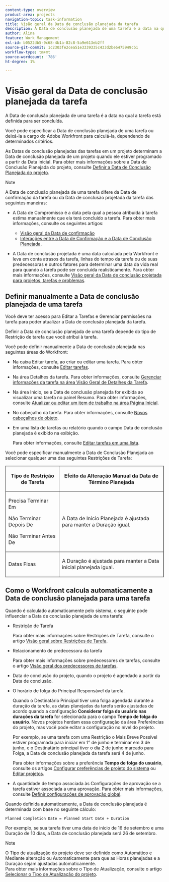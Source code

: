 ```yaml
---
content-type: overview
product-area: projects
navigation-topic: task-information
title: Visão geral da Data de conclusão planejada da tarefa
description: A Data de conclusão planejada de uma tarefa é a data na qual a tarefa está definida para ser concluída.
author: Alina
feature: Work Management
exl-id: b0522db5-9c68-4b1a-82c8-5a9e613eb2ff
source-git-commit: 1c2303fe2cea51e3339335c433d2be6475949cb1
workflow-type: tm+mt
source-wordcount: '786'
ht-degree: 1%

---
```


# Visão geral da Data de conclusão planejada da tarefa

A Data de conclusão planejada de uma tarefa é a data na qual a tarefa está definida para ser concluída.

Você pode especificar a Data de conclusão planejada de uma tarefa ou deixá-la a cargo do Adobe Workfront para calculá-la, dependendo de determinados critérios.

As Datas de conclusão planejadas das tarefas em um projeto determinam a Data de conclusão planejada de um projeto quando ele estiver programado a partir da Data inicial. Para obter mais informações sobre a Data de Conclusão Planejada do projeto, consulte [Definir a Data de Conclusão Planejada do projeto](../../../manage-work/projects/planning-a-project/project-planned-completion-date.md).

>[!NOTE]
>
>A Data de conclusão planejada de uma tarefa difere da Data de confirmação da tarefa ou da Data de conclusão projetada da tarefa das seguintes maneiras:
>
>* A Data de Compromisso é a data pela qual a pessoa atribuída à tarefa estima manualmente que ela terá concluído a tarefa. Para obter mais informações, consulte os seguintes artigos:
>
>   * [Visão geral da Data de confirmação](../../../manage-work/projects/updating-work-in-a-project/overview-of-commit-dates.md)
>   * [Interações entre a Data de Confirmação e a Data de Conclusão Planejada](../../../manage-work/projects/updating-work-in-a-project/interactions-between-commit-and-planned-completion-dates.md).
>
>* A Data de conclusão projetada é uma data calculada pela Workfront e leva em conta atrasos da tarefa, linhas do tempo da tarefa ou de suas predecessoras e outros fatores para determinar uma data da vida real para quando a tarefa pode ser concluída realisticamente. Para obter mais informações, consulte [Visão geral da Data de conclusão projetada para projetos, tarefas e problemas](../../../manage-work/projects/planning-a-project/project-projected-completion-date.md).
>

## Definir manualmente a Data de conclusão planejada de uma tarefa

Você deve ter acesso para Editar a Tarefas e Gerenciar permissões na tarefa para poder atualizar a Data de conclusão planejada da tarefa.

Definir a Data de conclusão planejada de uma tarefa depende do tipo de Restrição de tarefa que você atribui à tarefa.

Você pode definir manualmente a Data de conclusão planejada nas seguintes áreas do Workfront:

* Na caixa Editar tarefa, ao criar ou editar uma tarefa. Para obter informações, consulte [Editar tarefas](../../../manage-work/tasks/manage-tasks/edit-tasks.md).
* Na área Detalhes da tarefa. Para obter informações, consulte [Gerenciar informações da tarefa na área Visão Geral de Detalhes da Tarefa](../../../manage-work/tasks/manage-tasks/task-information-in-overview.md).
* Na área Início, se a Data de conclusão planejada for exibida ao visualizar uma tarefa no painel Resumo. Para obter informações, consulte [Atualizar ou editar um item de trabalho na área Página Inicial](../../../workfront-basics/using-home/using-the-home-area/update-and-edit-work-item-home.md).
* No cabeçalho da tarefa. Para obter informações, consulte [Novos cabeçalhos de objeto](../../../workfront-basics/the-new-workfront-experience/new-object-headers.md).
* Em uma lista de tarefas ou relatório quando o campo Data de conclusão planejada é exibido na exibição.

  Para obter informações, consulte [Editar tarefas em uma lista](../../../manage-work/tasks/manage-tasks/edit-tasks-in-a-list.md).

Você pode especificar manualmente a Data de Conclusão Planejada ao selecionar qualquer uma das seguintes Restrições de Tarefa:

<table border="1" cellspacing="15" cellpadding="1"> 
 <col> 
 <col> 
 <thead> 
  <tr> 
   <th> <p><strong>Tipo de Restrição de Tarefa</strong> </p> </th> 
   <th> <p><strong>Efeito da Alteração Manual da Data de Término Planejada</strong> </p> </th> 
  </tr> 
 </thead> 
 <tbody> 
  <tr> 
   <td> <p>Precisa Terminar Em</p> <p>Não Terminar Depois De</p> <p>Não Terminar Antes De</p> </td> 
   <td> <p><span class="s1">A Data de Início Planejada é ajustada para manter a Duração igual.</span> </p> </td> 
  </tr> 
  <tr> 
   <td> <p>Datas Fixas</p> </td> 
   <td> <p>A Duração é ajustada para manter a Data inicial planejada igual.</p> </td> 
  </tr> 
 </tbody> 
</table>

## Como o Workfront calcula automaticamente a Data de conclusão planejada para uma tarefa

Quando é calculado automaticamente pelo sistema, o seguinte pode influenciar a Data de conclusão planejada de uma tarefa:

* Restrição de Tarefa

  Para obter mais informações sobre Restrições de Tarefa, consulte o artigo [Visão geral sobre Restrições de Tarefa](../../../manage-work/tasks/task-constraints/task-constraint-overview.md).

* Relacionamento de predecessora da tarefa

  Para obter mais informações sobre predecessores de tarefas, consulte o artigo [Visão geral dos predecessores de tarefas](../../../manage-work/tasks/use-prdcssrs/predecessors-overview.md).

* Data de conclusão do projeto, quando o projeto é agendado a partir da Data de conclusão.
* O horário de folga do Principal Responsável da tarefa.

  Quando o Destinatário Principal tiver uma folga agendada durante a duração da tarefa, as datas planejadas da tarefa serão ajustadas de acordo quando a configuração **Considerar folga do usuário nas durações da tarefa** for selecionada para o campo **Tempo de folga do usuário**. Novos projetos herdam essa configuração da área Preferências do projeto, mas você pode editar a configuração no nível do projeto.

  Por exemplo, se uma tarefa com uma Restrição o Mais Breve Possível estiver programada para iniciar em 1° de junho e terminar em 3 de junho, e o Destinatário principal tiver o dia 2 de junho marcado para Folga, a Data de conclusão planejada da tarefa será 4 de junho.

  Para obter informações sobre a preferência **Tempo de folga do usuário**, consulte os artigos [Configurar preferências de projeto do sistema](../../../administration-and-setup/set-up-workfront/configure-system-defaults/set-project-preferences.md) ou [Editar projetos](../../../manage-work/projects/manage-projects/edit-projects.md).

* A quantidade de tempo associada às Configurações de aprovação se a tarefa estiver associada a uma aprovação. Para obter mais informações, consulte [Definir configurações de aprovação global](../../../administration-and-setup/customize-workfront/configure-approval-milestone-processes/establish-approval-settings.md).

Quando definida automaticamente, a Data de conclusão planejada é determinada com base no seguinte cálculo:

```
Planned Completion Date = Planned Start Date + Duration
```

Por exemplo, se sua tarefa tiver uma data de início de 16 de setembro e uma Duração de 10 dias, a Data de conclusão planejada será 26 de setembro.

>[!NOTE]
>
> O Tipo de atualização do projeto deve ser definido como Automático e Mediante alteração ou Automaticamente para que as Horas planejadas e a Duração sejam ajustadas automaticamente.\
>Para obter mais informações sobre o Tipo de Atualização, consulte o artigo [Selecionar o Tipo de Atualização do projeto](../../../manage-work/projects/manage-projects/select-project-update-type.md).
